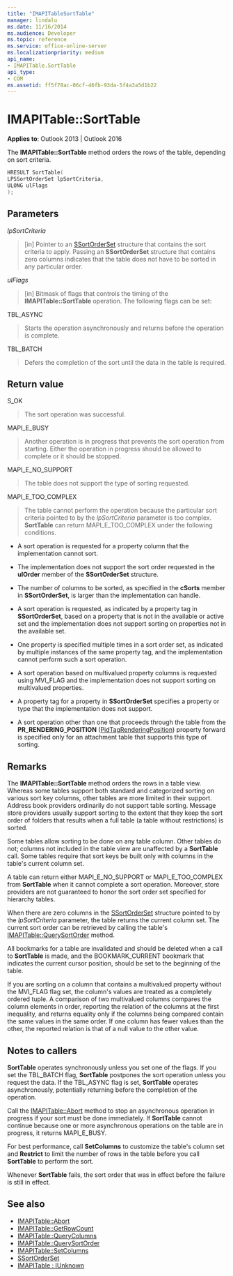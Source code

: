 ```yaml
---
title: "IMAPITableSortTable"
manager: lindalu
ms.date: 11/16/2014
ms.audience: Developer
ms.topic: reference
ms.service: office-online-server
ms.localizationpriority: medium
api_name:
- IMAPITable.SortTable
api_type:
- COM
ms.assetid: ff5f78ac-06cf-46fb-93da-5f4a3a5d1b22
---
```


# IMAPITable::SortTable

**Applies to**: Outlook 2013 | Outlook 2016 
  
The **IMAPITable::SortTable** method orders the rows of the table, depending on sort criteria. 
  
```cpp
HRESULT SortTable(
LPSSortOrderSet lpSortCriteria,
ULONG ulFlags
);
```

## Parameters

_lpSortCriteria_
  
> [in] Pointer to an [SSortOrderSet](ssortorderset.md) structure that contains the sort criteria to apply. Passing an **SSortOrderSet** structure that contains zero columns indicates that the table does not have to be sorted in any particular order. 
    
_ulFlags_
  
> [in] Bitmask of flags that controls the timing of the **IMAPITable::SortTable** operation. The following flags can be set: 
    
TBL_ASYNC 
  
> Starts the operation asynchronously and returns before the operation is complete.
    
TBL_BATCH 
  
> Defers the completion of the sort until the data in the table is required.
    
## Return value

S_OK 
  
> The sort operation was successful.
    
MAPI_E_BUSY 
  
> Another operation is in progress that prevents the sort operation from starting. Either the operation in progress should be allowed to complete or it should be stopped.
    
MAPI_E_NO_SUPPORT 
  
> The table does not support the type of sorting requested.
    
MAPI_E_TOO_COMPLEX 
  
> The table cannot perform the operation because the particular sort criteria pointed to by the  _lpSortCriteria_ parameter is too complex. **SortTable** can return MAPI_E_TOO_COMPLEX under the following conditions. 
    
   - A sort operation is requested for a property column that the implementation cannot sort.
    
   - The implementation does not support the sort order requested in the **ulOrder** member of the **SSortOrderSet** structure. 
    
   - The number of columns to be sorted, as specified in the **cSorts** member in **SSortOrderSet**, is larger than the implementation can handle.
    
   - A sort operation is requested, as indicated by a property tag in **SSortOrderSet**, based on a property that is not in the available or active set and the implementation does not support sorting on properties not in the available set.
    
   - One property is specified multiple times in a sort order set, as indicated by multiple instances of the same property tag, and the implementation cannot perform such a sort operation.
    
   - A sort operation based on multivalued property columns is requested using MVI_FLAG and the implementation does not support sorting on multivalued properties. 
    
   - A property tag for a property in **SSortOrderSet** specifies a property or type that the implementation does not support. 
    
   - A sort operation other than one that proceeds through the table from the **PR_RENDERING_POSITION** ([PidTagRenderingPosition](pidtagrenderingposition-canonical-property.md)) property forward is specified only for an attachment table that supports this type of sorting.
    
## Remarks

The **IMAPITable::SortTable** method orders the rows in a table view. Whereas some tables support both standard and categorized sorting on various sort key columns, other tables are more limited in their support. Address book providers ordinarily do not support table sorting. Message store providers usually support sorting to the extent that they keep the sort order of folders that results when a full table (a table without restrictions) is sorted. 
  
Some tables allow sorting to be done on any table column. Other tables do not; columns not included in the table view are unaffected by a **SortTable** call. Some tables require that sort keys be built only with columns in the table's current column set. 
  
A table can return either MAPI_E_NO_SUPPORT or MAPI_E_TOO_COMPLEX from **SortTable** when it cannot complete a sort operation. Moreover, store providers are not guaranteed to honor the sort order set specified for hierarchy tables. 
  
When there are zero columns in the [SSortOrderSet](ssortorderset.md) structure pointed to by the  _lpSortCriteria_ parameter, the table returns the current column set. The current sort order can be retrieved by calling the table's [IMAPITable::QuerySortOrder](imapitable-querysortorder.md) method. 
  
All bookmarks for a table are invalidated and should be deleted when a call to **SortTable** is made, and the BOOKMARK_CURRENT bookmark that indicates the current cursor position, should be set to the beginning of the table. 
  
If you are sorting on a column that contains a multivalued property without the MVI_FLAG flag set, the column's values are treated as a completely ordered tuple. A comparison of two multivalued columns compares the column elements in order, reporting the relation of the columns at the first inequality, and returns equality only if the columns being compared contain the same values in the same order. If one column has fewer values than the other, the reported relation is that of a null value to the other value.
  
## Notes to callers

**SortTable** operates synchronously unless you set one of the flags. If you set the TBL_BATCH flag, **SortTable** postpones the sort operation unless you request the data. If the TBL_ASYNC flag is set, **SortTable** operates asynchronously, potentially returning before the completion of the operation. 
  
Call the [IMAPITable::Abort](imapitable-abort.md) method to stop an asynchronous operation in progress if your sort must be done immediately. If **SortTable** cannot continue because one or more asynchronous operations on the table are in progress, it returns MAPI_E_BUSY. 
  
For best performance, call **SetColumns** to customize the table's column set and **Restrict** to limit the number of rows in the table before you call **SortTable** to perform the sort. 
  
Whenever **SortTable** fails, the sort order that was in effect before the failure is still in effect. 
  
## See also

- [IMAPITable::Abort](imapitable-abort.md)
- [IMAPITable::GetRowCount](imapitable-getrowcount.md)
- [IMAPITable::QueryColumns](imapitable-querycolumns.md)
- [IMAPITable::QuerySortOrder](imapitable-querysortorder.md)
- [IMAPITable::SetColumns](imapitable-setcolumns.md)
- [SSortOrderSet](ssortorderset.md)
- [IMAPITable : IUnknown](imapitableiunknown.md)

